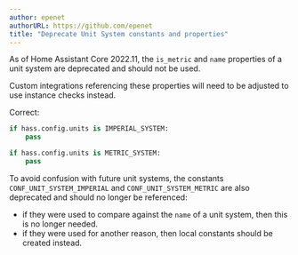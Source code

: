 ```yaml
---
author: epenet
authorURL: https://github.com/epenet
title: "Deprecate Unit System constants and properties"
---
```


As of Home Assistant Core 2022.11, the `is_metric` and `name` properties of a unit system are deprecated 
and should not be used.

Custom integrations referencing these properties will need to be adjusted to use instance checks instead.

Correct:
```python
if hass.config.units is IMPERIAL_SYSTEM:
    pass

if hass.config.units is METRIC_SYSTEM:
    pass
```

To avoid confusion with future unit systems, the constants `CONF_UNIT_SYSTEM_IMPERIAL` 
and `CONF_UNIT_SYSTEM_METRIC` are also deprecated and should no longer be referenced:
  - if they were used to compare against the `name` of a unit system, 
  then this is no longer needed.
  - if they were used for another reason, then local constants should be created instead.
